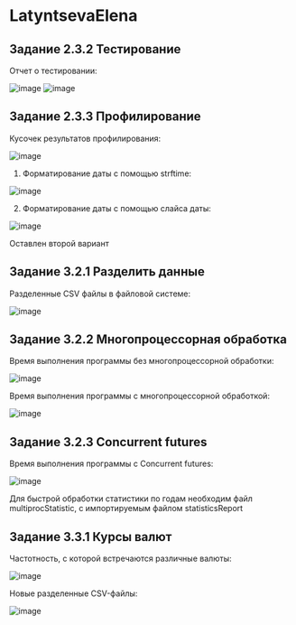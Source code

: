 # LatyntsevaElena

## Задание 2.3.2 Тестирование

Отчет о тестировании:

![image](https://user-images.githubusercontent.com/101496751/205476614-91dd5b00-ebb2-4bec-bd0a-6c9ece13dc37.png)
![image](https://user-images.githubusercontent.com/101496751/205476622-c1ba5613-4a74-46a0-b2e9-f972fd67d494.png)


## Задание 2.3.3 Профилирование

Кусочек результатов профилирования:

![image](https://user-images.githubusercontent.com/101496751/205479863-d7d2dbf3-4bf0-4803-9dab-0bb34a74f6e2.png)

1. Форматирование даты с помощью strftime:

![image](https://user-images.githubusercontent.com/101496751/205479882-853d8c3a-cea4-4f69-9e01-6f78a8f6d354.png)

2. Форматирование даты с помощью слайса даты:

![image](https://user-images.githubusercontent.com/101496751/205479908-f045b57d-95bb-4cc0-b488-3202282717e3.png)

Оставлен второй вариант

## Задание 3.2.1 Разделить данные

Разделенные CSV файлы в файловой системе: 

![image](https://user-images.githubusercontent.com/101496751/206699893-654d0d60-0778-47c9-99e2-1bb1bcaee65f.png)

## Задание 3.2.2 Многопроцессорная обработка

Время выполнения программы без многопроцессорной обработки:

![image](https://user-images.githubusercontent.com/101496751/206856508-3c98af66-af10-4a1a-9fd4-2269b7d28a02.png)

Время выполнения программы с многопроцессорной обработкой:

![image](https://user-images.githubusercontent.com/101496751/206857501-6ed4adc6-48cf-43c3-a16c-a13f876c86cf.png)

## Задание 3.2.3 Concurrent futures

Время выполнения программы с Concurrent futures:

![image](https://user-images.githubusercontent.com/101496751/206857497-4cea2a52-d5b8-49b6-9a46-39b08396c7ef.png)

Для быстрой обработки статистики по годам необходим файл multiprocStatistic, с импортируемым файлом statisticsReport

## Задание 3.3.1 Курсы валют

Частотность, с которой встречаются различные валюты:

![image](https://user-images.githubusercontent.com/101496751/208855245-0615eed0-bdaa-4e73-980f-b2d2f322c8bc.png)

Новые разделенные CSV-файлы:

![image](https://user-images.githubusercontent.com/101496751/208855324-1d86026f-5db9-4a03-8ffb-b91660c47e42.png)


